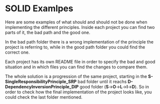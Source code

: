 # SOLID Examlpes

Here are some examples of what should and should not be done when implementing the different principles. 
Inside each project you can find two parts of it, the bad path and the good one.

In the bad path folder there is a wrong implementation of the principle the project is referring to, while in the good path folder you could find the correct one.

Each project has its own README file in order to specify the bad and good situation and in which files you can find the changes to compare them.

The whole solution is a progression of the same project, starting in the **S-SingleResponsibilityPrinciple_SRP** bad folder until it reachs **D-DependencyInversionPrinciple_DIP** good folder (**S**->**O**->**L**->**I**->**D**). So in order to check how the final implementation of the project looks like, you could check the last folder mentioned.
